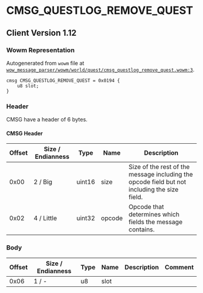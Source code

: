 # CMSG_QUESTLOG_REMOVE_QUEST

## Client Version 1.12

### Wowm Representation

Autogenerated from `wowm` file at [`wow_message_parser/wowm/world/quest/cmsg_questlog_remove_quest.wowm:3`](https://github.com/gtker/wow_messages/tree/main/wow_message_parser/wowm/world/quest/cmsg_questlog_remove_quest.wowm#L3).
```rust,ignore
cmsg CMSG_QUESTLOG_REMOVE_QUEST = 0x0194 {
    u8 slot;
}
```
### Header

CMSG have a header of 6 bytes.

#### CMSG Header

| Offset | Size / Endianness | Type   | Name   | Description |
| ------ | ----------------- | ------ | ------ | ----------- |
| 0x00   | 2 / Big           | uint16 | size   | Size of the rest of the message including the opcode field but not including the size field.|
| 0x02   | 4 / Little        | uint32 | opcode | Opcode that determines which fields the message contains.|

### Body

| Offset | Size / Endianness | Type | Name | Description | Comment |
| ------ | ----------------- | ---- | ---- | ----------- | ------- |
| 0x06 | 1 / - | u8 | slot |  |  |

